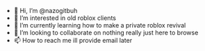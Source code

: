 - 👋 Hi, I’m @nazogitbuh
- 👀 I’m interested in old roblox clients
- 🌱 I’m currently learning how to make a private roblox revival
- 💞️ I’m looking to collaborate on nothing really just here to browse 
- 📫 How to reach me ill provide email later
